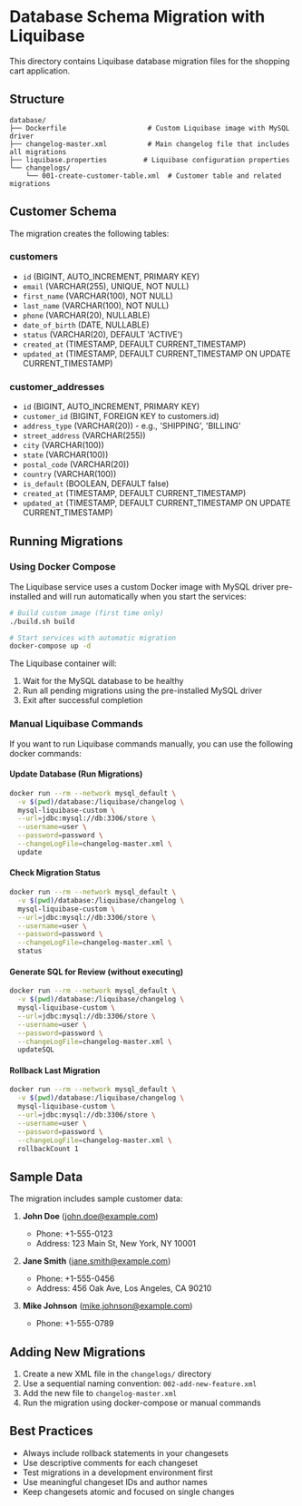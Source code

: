 # Database Schema Migration with Liquibase

This directory contains Liquibase database migration files for the shopping cart application.

## Structure

```
database/
├── Dockerfile                    # Custom Liquibase image with MySQL driver
├── changelog-master.xml          # Main changelog file that includes all migrations
├── liquibase.properties         # Liquibase configuration properties
└── changelogs/
    └── 001-create-customer-table.xml  # Customer table and related migrations
```

## Customer Schema

The migration creates the following tables:

### customers
- `id` (BIGINT, AUTO_INCREMENT, PRIMARY KEY)
- `email` (VARCHAR(255), UNIQUE, NOT NULL)
- `first_name` (VARCHAR(100), NOT NULL)
- `last_name` (VARCHAR(100), NOT NULL)
- `phone` (VARCHAR(20), NULLABLE)
- `date_of_birth` (DATE, NULLABLE)
- `status` (VARCHAR(20), DEFAULT 'ACTIVE')
- `created_at` (TIMESTAMP, DEFAULT CURRENT_TIMESTAMP)
- `updated_at` (TIMESTAMP, DEFAULT CURRENT_TIMESTAMP ON UPDATE CURRENT_TIMESTAMP)

### customer_addresses
- `id` (BIGINT, AUTO_INCREMENT, PRIMARY KEY)
- `customer_id` (BIGINT, FOREIGN KEY to customers.id)
- `address_type` (VARCHAR(20)) - e.g., 'SHIPPING', 'BILLING'
- `street_address` (VARCHAR(255))
- `city` (VARCHAR(100))
- `state` (VARCHAR(100))
- `postal_code` (VARCHAR(20))
- `country` (VARCHAR(100))
- `is_default` (BOOLEAN, DEFAULT false)
- `created_at` (TIMESTAMP, DEFAULT CURRENT_TIMESTAMP)
- `updated_at` (TIMESTAMP, DEFAULT CURRENT_TIMESTAMP ON UPDATE CURRENT_TIMESTAMP)

## Running Migrations

### Using Docker Compose

The Liquibase service uses a custom Docker image with MySQL driver pre-installed and will run automatically when you start the services:

```bash
# Build custom image (first time only)
./build.sh build

# Start services with automatic migration
docker-compose up -d
```

The Liquibase container will:
1. Wait for the MySQL database to be healthy
2. Run all pending migrations using the pre-installed MySQL driver
3. Exit after successful completion

### Manual Liquibase Commands

If you want to run Liquibase commands manually, you can use the following docker commands:

#### Update Database (Run Migrations)
```bash
docker run --rm --network mysql_default \
  -v $(pwd)/database:/liquibase/changelog \
  mysql-liquibase-custom \
  --url=jdbc:mysql://db:3306/store \
  --username=user \
  --password=password \
  --changeLogFile=changelog-master.xml \
  update
```

#### Check Migration Status
```bash
docker run --rm --network mysql_default \
  -v $(pwd)/database:/liquibase/changelog \
  mysql-liquibase-custom \
  --url=jdbc:mysql://db:3306/store \
  --username=user \
  --password=password \
  --changeLogFile=changelog-master.xml \
  status
```

#### Generate SQL for Review (without executing)
```bash
docker run --rm --network mysql_default \
  -v $(pwd)/database:/liquibase/changelog \
  mysql-liquibase-custom \
  --url=jdbc:mysql://db:3306/store \
  --username=user \
  --password=password \
  --changeLogFile=changelog-master.xml \
  updateSQL
```

#### Rollback Last Migration
```bash
docker run --rm --network mysql_default \
  -v $(pwd)/database:/liquibase/changelog \
  mysql-liquibase-custom \
  --url=jdbc:mysql://db:3306/store \
  --username=user \
  --password=password \
  --changeLogFile=changelog-master.xml \
  rollbackCount 1
```

## Sample Data

The migration includes sample customer data:

1. **John Doe** (john.doe@example.com)
   - Phone: +1-555-0123
   - Address: 123 Main St, New York, NY 10001

2. **Jane Smith** (jane.smith@example.com)
   - Phone: +1-555-0456
   - Address: 456 Oak Ave, Los Angeles, CA 90210

3. **Mike Johnson** (mike.johnson@example.com)
   - Phone: +1-555-0789

## Adding New Migrations

1. Create a new XML file in the `changelogs/` directory
2. Use a sequential naming convention: `002-add-new-feature.xml`
3. Add the new file to `changelog-master.xml`
4. Run the migration using docker-compose or manual commands

## Best Practices

- Always include rollback statements in your changesets
- Use descriptive comments for each changeset
- Test migrations in a development environment first
- Use meaningful changeset IDs and author names
- Keep changesets atomic and focused on single changes
